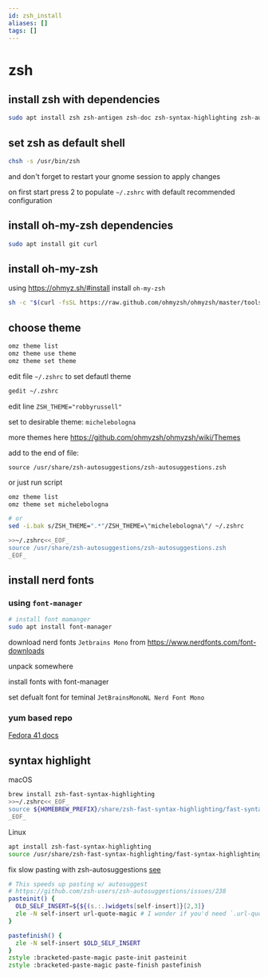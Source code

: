 ```yaml
---
id: zsh_install
aliases: []
tags: []
---
```


# zsh

## install zsh with dependencies

```bash
sudo apt install zsh zsh-antigen zsh-doc zsh-syntax-highlighting zsh-autosuggestions
```

## set zsh as default shell

```bash
chsh -s /usr/bin/zsh
```

and don't forget to restart your gnome session to apply changes

on first start press 2
to populate `~/.zshrc` with default recommended configuration

## install oh-my-zsh dependencies

```bash
sudo apt install git curl
```

## install oh-my-zsh

using https://ohmyz.sh/#install install `oh-my-zsh`

```bash
sh -c "$(curl -fsSL https://raw.github.com/ohmyzsh/ohmyzsh/master/tools/install.sh)"
```

## choose theme

```bash
omz theme list
omz theme use theme
omz theme set theme
```

edit file `~/.zshrc` to set defautl theme

```bash
gedit ~/.zshrc
```

edit line `ZSH_THEME="robbyrussell"`

set to desirable theme: `michelebologna`

more themes here https://github.com/ohmyzsh/ohmyzsh/wiki/Themes

add to the end of file:

```
source /usr/share/zsh-autosuggestions/zsh-autosuggestions.zsh
```

or just run script

```bash
omz theme list
omz theme set michelebologna

# or
sed -i.bak s/ZSH_THEME=".*"/ZSH_THEME=\"michelebologna\"/ ~/.zshrc
```

```bash
>>~/.zshrc<<_EOF_
source /usr/share/zsh-autosuggestions/zsh-autosuggestions.zsh
_EOF_
```

## install nerd fonts

### using `font-manager`

```bash
# install font mamanger
sudo apt install font-manager
```

download nerd fonts `Jetbrains Mono` from https://www.nerdfonts.com/font-downloads

unpack somewhere

install fonts with font-manager

set defualt font for teminal `JetBrainsMonoNL Nerd Font Mono`

### yum based repo

[Fedora 41 docs](https://docs.fedoraproject.org/en-US/quick-docs/fonts/)

## syntax highlight

macOS

```bash
brew install zsh-fast-syntax-highlighting
>>~/.zshrc<<_EOF_
source ${HOMEBREW_PREFIX}/share/zsh-fast-syntax-highlighting/fast-syntax-highlighting.plugin.zsh
_EOF_
```

Linux

```bash
apt install zsh-fast-syntax-highlighting
source /usr/share/zsh-fast-syntax-highlighting/fast-syntax-highlighting.plugin.zsh
```

fix slow pasting with zsh-autosuggestions [see](https://github.com/zsh-users/zsh-autosuggestions/issues/238#issuecomment-389324292)

```zsh
# This speeds up pasting w/ autosuggest
# https://github.com/zsh-users/zsh-autosuggestions/issues/238
pasteinit() {
  OLD_SELF_INSERT=${${(s.:.)widgets[self-insert]}[2,3]}
  zle -N self-insert url-quote-magic # I wonder if you'd need `.url-quote-magic`?
}

pastefinish() {
  zle -N self-insert $OLD_SELF_INSERT
}
zstyle :bracketed-paste-magic paste-init pasteinit
zstyle :bracketed-paste-magic paste-finish pastefinish
```
